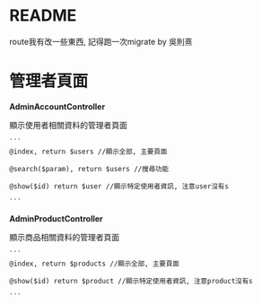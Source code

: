 # README #

route我有改一些東西, 記得跑一次migrate by 吳則熹

# 管理者頁面
**AdminAccountController** 

顯示使用者相關資料的管理者頁面 

    ```
    @index, return $users //顯示全部, 主要頁面 

    @search($param), return $users //搜尋功能 

    @show($id) return $user //顯示特定使用者資訊, 注意user沒有s 

    ```
**AdminProductController** 

顯示商品相關資料的管理者頁面 

    ```
    @index, return $products //顯示全部, 主要頁面 

    @show($id) return $product //顯示特定使用者資訊, 注意product沒有s 

    ```
